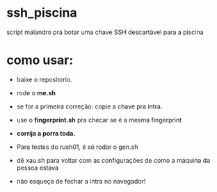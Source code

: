 # ssh_piscina
script malandro pra botar uma chave SSH descartável para a piscina

# como usar:

- baixe o repositorio.
- rode o **me.sh**
- se for a primeira correção: copie a chave pra intra.
- use o **fingerprint.sh** pra checar se é a mesma fingerprint

- **corrija a porra toda.**
- Para testes do rush01, é só rodar o gen.sh

- dê xau.sh para voltar com as configurações de como a máquina da pessoa estava
- não esqueça de fechar a intra no navegador!
